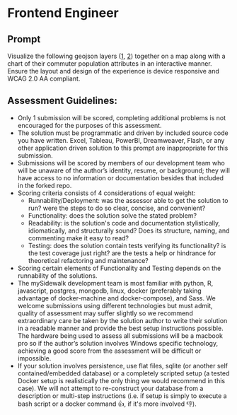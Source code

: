 # Frontend Engineer

## Prompt
Visualize the following geojson layers ([1](kc-neighborhoods.json), [2](kc-tracts.json)) together on a map along with a chart of their commuter population attributes in an interactive manner. Ensure the layout and design of the experience is device responsive and WCAG 2.0 AA compliant.

## Assessment Guidelines:
* Only 1 submission will be scored, completing additional problems is not encouraged for the purposes of this assessment.
* The solution must be programmatic and driven by included source code you have written. Excel, Tableau, PowerBI, Dreamweaver, Flash, or any other application driven solution to this prompt are inappropriate for this submission.
* Submissions will be scored by members of our development team who will be unaware of the author’s identity, resume, or background; they will have access to no information or documentation besides that included in the forked repo.
* Scoring criteria consists of 4 considerations of equal weight:
  * Runnability/Deployment: was the assessor able to get the solution to run? were the steps to do so clear, concise, and convenient?
  * Functionality: does the solution solve the stated problem?
  * Readability: is the solution's code and documentation stylistically, idiomatically, and structurally sound? Does its structure, naming, and commenting make it easy to read?
  * Testing: does the solution contain tests verifying its functionality? is the test coverage just right? are the tests a help or hindrance for theoretical refactoring and maintenance?
* Scoring certain elements of Functionality and Testing depends on the runnability of the solutions.
* The mySidewalk development team is most familiar with python, R, javascript, postgres, mongodb, linux, docker (preferably taking advantage of docker-machine and docker-compose), and Sass. We welcome submissions using different technologies but must admit, quality of assessment may suffer slightly so we recommend extraordinary care be taken by the solution author to write their solution in a readable manner and provide the best setup instructions possible. The hardware being used to assess all submissions will be a macbook pro so if the author’s solution involves Windows specific technology, achieving a good score from the assessment will be difficult or impossible.
* If your solution involves persistence, use flat files, sqlite (or another self contained/embedded database) or a completely scripted setup (a tested Docker setup is realistically the only thing we would recommend in this case). We will not attempt to re-construct your database from a description or multi-step instructions (i.e. if setup is simply to execute a bash script or a docker command 👍, if it's more involved 👎).